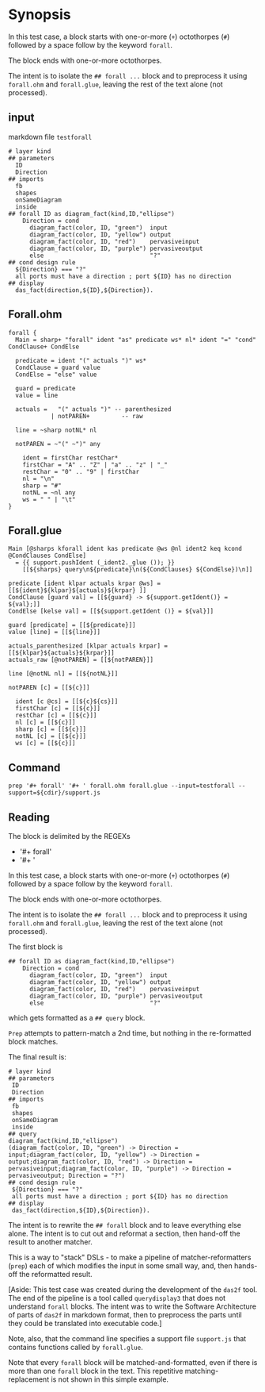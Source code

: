 # Synopsis
In this test case, a block starts with one-or-more (`+`) octothorpes (`#`) followed by a space follow by the keyword `forall`.

The block ends with one-or-more octothorpes.

The intent is to isolate the `## forall ...` block and to preprocess it using `forall.ohm` and `forall.glue`, leaving the rest of the text alone (not processed).
## input
markdown file `testforall`
```
# layer kind
## parameters
  ID
  Direction
## imports
  fb
  shapes
  onSameDiagram
  inside
## forall ID as diagram_fact(kind,ID,"ellipse")
    Direction = cond
      diagram_fact(color, ID, "green")  input
      diagram_fact(color, ID, "yellow") output
      diagram_fact(color, ID, "red")    pervasiveinput
      diagram_fact(color, ID, "purple") pervasiveoutput
      else                              "?"
## cond design rule
  ${Direction} === "?"
  all ports must have a direction ; port ${ID} has no direction
## display
  das_fact(direction,${ID},${Direction}).

```
## Forall.ohm
```
forall {
  Main = sharp+ "forall" ident "as" predicate ws* nl* ident "=" "cond" CondClause+ CondElse

  predicate = ident "(" actuals ")" ws*
  CondClause = guard value
  CondElse = "else" value

  guard = predicate
  value = line

  actuals =   "(" actuals ")" -- parenthesized
            | notPAREN+         -- raw

  line = ~sharp notNL* nl

  notPAREN = ~"(" ~")" any

    ident = firstChar restChar*
    firstChar = "A" .. "Z" | "a" .. "z" | "_"
    restChar = "0" .. "9" | firstChar
    nl = "\n"
    sharp = "#"
    notNL = ~nl any
    ws = " " | "\t"
}
```

## Forall.glue
```
Main [@sharps kforall ident kas predicate @ws @nl ident2 keq kcond @CondClauses CondElse]
  = {{ support.pushIdent (_ident2._glue ()); }}
    [[${sharps} query\n${predicate}\n(${CondClauses} ${CondElse})\n]]

predicate [ident klpar actuals krpar @ws] = [[${ident}${klpar}${actuals}${krpar} ]]
CondClause [guard val] = [[${guard} -> ${support.getIdent()} = ${val};]]
CondElse [kelse val] = [[${support.getIdent ()} = ${val}]]

guard [predicate] = [[${predicate}]]
value [line] = [[${line}]]

actuals_parenthesized [klpar actuals krpar] = [[${klpar}${actuals}${krpar}]]
actuals_raw [@notPAREN] = [[${notPAREN}]]

line [@notNL nl] = [[${notNL}]]

notPAREN [c] = [[${c}]]

  ident [c @cs] = [[${c}${cs}]]
  firstChar [c] = [[${c}]]
  restChar [c] = [[${c}]]
  nl [c] = [[${c}]]
  sharp [c] = [[${c}]]
  notNL [c] = [[${c}]]
  ws [c] = [[${c}]]
```

## Command
```
prep '#+ forall' '#+ ' forall.ohm forall.glue --input=testforall --support=${cdir}/support.js
```
## Reading
The block is delimited by the REGEXs
- '#+ forall'
- '#+ '

In this test case, a block starts with one-or-more (`+`) octothorpes (`#`) followed by a space follow by the keyword `forall`.

The block ends with one-or-more octothorpes.

The intent is to isolate the `## forall ...` block and to preprocess it using `forall.ohm` and `forall.glue`, leaving the rest of the text alone (not processed).

The first block is
```
## forall ID as diagram_fact(kind,ID,"ellipse")
    Direction = cond
      diagram_fact(color, ID, "green")  input
      diagram_fact(color, ID, "yellow") output
      diagram_fact(color, ID, "red")    pervasiveinput
      diagram_fact(color, ID, "purple") pervasiveoutput
      else                              "?"
```
which gets formatted as a `## query` block.

`Prep` attempts to pattern-match a 2nd time, but nothing in the re-formatted block matches.

The final result is:

```
# layer kind
## parameters
 ID
 Direction
## imports
 fb
 shapes
 onSameDiagram
 inside
## query
diagram_fact(kind,ID,"ellipse") 
(diagram_fact(color, ID, "green") -> Direction = input;diagram_fact(color, ID, "yellow") -> Direction = output;diagram_fact(color, ID, "red") -> Direction = pervasiveinput;diagram_fact(color, ID, "purple") -> Direction = pervasiveoutput; Direction = "?")
## cond design rule
 ${Direction} === "?"
 all ports must have a direction ; port ${ID} has no direction
## display
 das_fact(direction,${ID},${Direction}).
 ```

 The intent is to rewrite the `## forall` block and to leave everything else alone.  The intent is to cut out and reformat a section, then hand-off the result to another matcher.

 This is a way to "stack" DSLs - to make a pipeline of matcher-reformatters (`prep`) each of which modifies the input in some small way, and, then hands-off the reformatted result.

 [Aside: This test case was created during the development of the `das2f` tool.  The end of the pipeline is a tool called `querydisplay3` that does not understand `forall` blocks.  The intent was to write the Software Architecture of parts of `das2f` in markdown format, then to preprocess the parts until they could be translated into executable code.]

 Note, also, that the command line specifies a support file `support.js` that contains functions called by `forall.glue`.

 Note that every `forall` block will be matched-and-formatted, even if there is more than one `forall` block in the text.  This repetitive matching-replacement is not shown in this simple example.